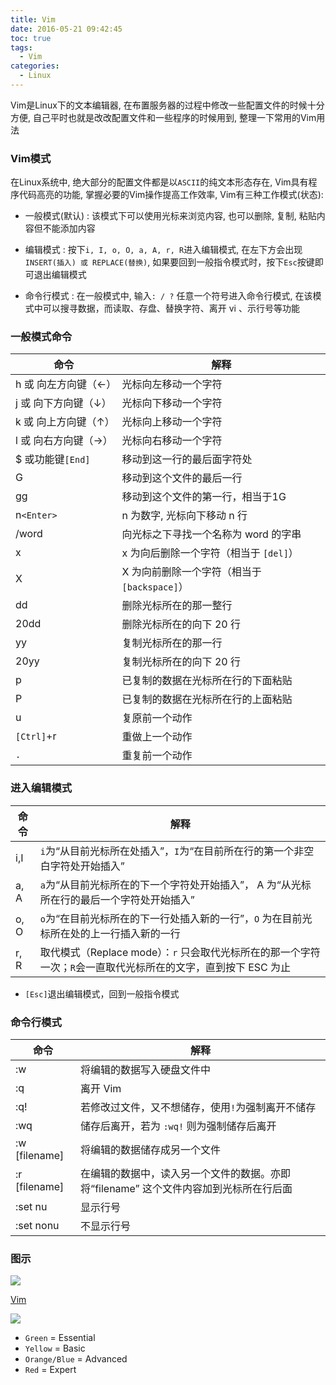 ```yaml
---
title: Vim
date: 2016-05-21 09:42:45
toc: true
tags:
  - Vim
categories:
  - Linux
---
```

Vim是Linux下的文本编辑器, 在布置服务器的过程中修改一些配置文件的时候十分方便, 自己平时也就是改改配置文件和一些程序的时候用到, 整理一下常用的Vim用法
<!--more-->

### **Vim模式**

在Linux系统中, 绝大部分的配置文件都是以` ASCII `的纯文本形态存在, Vim具有程序代码高亮的功能, 掌握必要的Vim操作提高工作效率, Vim有三种工作模式(状态):

- 一般模式(默认) : 该模式下可以使用光标来浏览内容, 也可以删除, 复制, 粘贴内容但不能添加内容

- 编辑模式 : 按下`i, I, o, O, a, A, r, R`进入编辑模式, 在左下方会出现`INSERT(插入) 或 REPLACE(替换)`, 如果要回到一般指令模式时，按下`Esc`按键即可退出编辑模式

- 命令行模式 : 在一般模式中, 输入`: / ?` 任意一个符号进入命令行模式, 在该模式中可以搜寻数据，而读取、存盘、替换字符、离开 vi 、示行号等功能

### **一般模式命令**

|    命令    |    解释    |
|---------------- | ---------------|
|h 或 向左方向键（←）| 光标向左移动一个字符|
|j 或 向下方向键（↓）| 光标向下移动一个字符|
|k 或 向上方向键（↑）| 光标向上移动一个字符|
|l 或 向右方向键（→）| 光标向右移动一个字符|
|$ 或功能键`[End]` |移动到这一行的最后面字符处|
|G              |移动到这个文件的最后一行 |
|gg       |移动到这个文件的第一行，相当于1G| 
|n`<Enter>` | n 为数字, 光标向下移动 n 行|
|/word |向光标之下寻找一个名称为 word 的字串|
|x |x 为向后删除一个字符（相当于 `[del]`）|
|X  |X 为向前删除一个字符（相当于 `[backspace]`）| 
|dd| 删除光标所在的那一整行|
|20dd| 删除光标所在的向下 20 行|
|yy |复制光标所在的那一行|
|20yy |复制光标所在的向下 20 行|
|p|已复制的数据在光标所在行的下面粘贴|
|P| 已复制的数据在光标所在行的上面粘贴|
|u |复原前一个动作 |
|`[Ctrl]`+r |重做上一个动作|
|`.`|重复前一个动作|

### **进入编辑模式**

|    命令    |    解释    |
|---------------- | ---------------|
|i,I |`i`为“从目前光标所在处插入”，`I`为“在目前所在行的第一个非空白字符处开始插入”|
|a, A|`a`为“从目前光标所在的下一个字符处开始插入”， A 为“从光标所在行的最后一个字符处开始插入”|
|o, O|`o`为“在目前光标所在的下一行处插入新的一行”，`O` 为在目前光标所在处的上一行插入新的一行|
|r, R|取代模式（Replace mode）：`r` 只会取代光标所在的那一个字符一次；`R`会一直取代光标所在的文字，直到按下 ESC 为止|

- `[Esc]`退出编辑模式，回到一般指令模式

### **命令行模式**
|    命令    |    解释    |
|---------------- | ---------------|
|:w |将编辑的数据写入硬盘文件中|
|:q |离开 Vim|
|:q!|若修改过文件，又不想储存，使用` ! `为强制离开不储存|
|:wq |储存后离开，若为 `:wq!` 则为强制储存后离开|
|:w [filename]| 将编辑的数据储存成另一个文件|
| :r [filename]|在编辑的数据中，读入另一个文件的数据。亦即将“filename” 这个文件内容加到光标所在行后面|
|:set nu|显示行号|
| :set nonu |不显示行号|

### **图示**
                                                                          
![](/img/Vim/vim1.png)

[Vim](http://michael.peopleofhonoronly.com/vim/)

![](/img/Vim/vim.png)

   - `Green`  = Essential
   - `Yellow`   = Basic
   - `Orange/Blue` = Advanced
   - `Red`   = Expert


